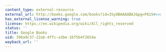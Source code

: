 ```yaml
---
content_type: external-resource
external_url: http://books.google.com/books?id=3SyOBAAAQBAJ&pg=PA15#v=onepage
has_external_license_warning: true
license: https://en.wikipedia.org/wiki/All_rights_reserved
status: ''
title: Google Books
uid: 396a9c37-22ab-4ffc-a3be-16f5b4f2654a
wayback_url: ''
---
```

